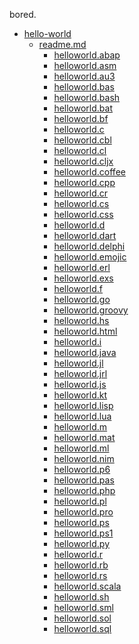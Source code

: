 bored.

- <a href="https://github.com/justfaisa/bored/tree/main/hello-world">hello-world</a>
  - <a href="https://github.com/justfaisa/bored/blob/main/hello-world/README.md">readme.md</a>
    - <a href="https://github.com/justfaisa/bored/blob/main/hello-world/helloworld.ABAP">helloworld.abap</a>
    - <a href="https://github.com/justfaisa/bored/blob/main/hello-world/helloworld.asm">helloworld.asm</a>
    - <a href="https://github.com/justfaisa/bored/blob/main/hello-world/helloworld.au3">helloworld.au3</a>
    - <a href="https://github.com/justfaisa/bored/blob/main/hello-world/helloworld.bas">helloworld.bas</a>
    - <a href="https://github.com/justfaisa/bored/blob/main/hello-world/helloworld.bash">helloworld.bash</a>
    - <a href="https://github.com/justfaisa/bored/blob/main/hello-world/helloworld.bat">helloworld.bat</a>
    - <a href="https://github.com/justfaisa/bored/blob/main/hello-world/helloworld.bf">helloworld.bf</a>
    - <a href="https://github.com/justfaisa/bored/blob/main/hello-world/helloworld.c">helloworld.c</a>
    - <a href="https://github.com/justfaisa/bored/blob/main/hello-world/helloworld.cbl">helloworld.cbl</a>
    - <a href="https://github.com/justfaisa/bored/blob/main/hello-world/helloworld.cl">helloworld.cl</a>
    - <a href="https://github.com/justfaisa/bored/blob/main/hello-world/helloworld.cljx">helloworld.cljx</a>
    - <a href="https://github.com/justfaisa/bored/blob/main/hello-world/helloworld.coffee">helloworld.coffee</a>
    - <a href="https://github.com/justfaisa/bored/blob/main/hello-world/helloworld.cpp">helloworld.cpp</a>
    - <a href="https://github.com/justfaisa/bored/blob/main/hello-world/helloworld.cr">helloworld.cr</a>
    - <a href="https://github.com/justfaisa/bored/blob/main/hello-world/helloworld.cs">helloworld.cs</a>
    - <a href="https://github.com/justfaisa/bored/blob/main/hello-world/helloworld.css">helloworld.css</a>
    - <a href="https://github.com/justfaisa/bored/blob/main/hello-world/helloworld.d">helloworld.d</a>
    - <a href="https://github.com/justfaisa/bored/blob/main/hello-world/helloworld.dart">helloworld.dart</a>
    - <a href="https://github.com/justfaisa/bored/blob/main/hello-world/helloworld.delphi">helloworld.delphi</a>
    - <a href="https://github.com/justfaisa/bored/blob/main/hello-world/helloworld.emojic">helloworld.emojic</a>
    - <a href="https://github.com/justfaisa/bored/blob/main/hello-world/helloworld.erl">helloworld.erl</a>
    - <a href="https://github.com/justfaisa/bored/blob/main/hello-world/helloworld.exs">helloworld.exs</a>
    - <a href="https://github.com/justfaisa/bored/blob/main/hello-world/helloworld.f">helloworld.f</a>
    - <a href="https://github.com/justfaisa/bored/blob/main/hello-world/helloworld.go">helloworld.go</a>
    - <a href="https://github.com/justfaisa/bored/blob/main/hello-world/helloworld.groovy">helloworld.groovy</a>
    - <a href="https://github.com/justfaisa/bored/blob/main/hello-world/helloworld.hs">helloworld.hs</a>
    - <a href="https://github.com/justfaisa/bored/blob/main/hello-world/helloworld.html">helloworld.html</a>
    - <a href="https://github.com/justfaisa/bored/blob/main/hello-world/helloworld.i">helloworld.i</a>
    - <a href="https://github.com/justfaisa/bored/blob/main/hello-world/helloworld.java">helloworld.java</a>
    - <a href="https://github.com/justfaisa/bored/blob/main/hello-world/helloworld.jl">helloworld.jl</a>
    - <a href="https://github.com/justfaisa/bored/blob/main/hello-world/helloworld.jrl">helloworld.jrl</a>
    - <a href="https://github.com/justfaisa/bored/blob/main/hello-world/helloworld.js">helloworld.js</a>
    - <a href="https://github.com/justfaisa/bored/blob/main/hello-world/helloworld.kt">helloworld.kt</a>
    - <a href="https://github.com/justfaisa/bored/blob/main/hello-world/helloworld.lisp">helloworld.lisp</a>
    - <a href="https://github.com/justfaisa/bored/blob/main/hello-world/helloworld.lua">helloworld.lua</a>
    - <a href="https://github.com/justfaisa/bored/blob/main/hello-world/helloworld.m">helloworld.m</a>
    - <a href="https://github.com/justfaisa/bored/blob/main/hello-world/helloworld.mat">helloworld.mat</a>
    - <a href="https://github.com/justfaisa/bored/blob/main/hello-world/helloworld.ml">helloworld.ml</a>
    - <a href="https://github.com/justfaisa/bored/blob/main/hello-world/helloworld.nim">helloworld.nim</a>
    - <a href="https://github.com/justfaisa/bored/blob/main/hello-world/helloworld.p6">helloworld.p6</a>
    - <a href="https://github.com/justfaisa/bored/blob/main/hello-world/helloworld.pas">helloworld.pas</a>
    - <a href="https://github.com/justfaisa/bored/blob/main/hello-world/helloworld.php">helloworld.php</a>
    - <a href="https://github.com/justfaisa/bored/blob/main/hello-world/helloworld.pl">helloworld.pl</a>
    - <a href="https://github.com/justfaisa/bored/blob/main/hello-world/helloworld.pro">helloworld.pro</a>
    - <a href="https://github.com/justfaisa/bored/blob/main/hello-world/helloworld.ps">helloworld.ps</a>
    - <a href="https://github.com/justfaisa/bored/blob/main/hello-world/helloworld.ps1">helloworld.ps1</a>
    - <a href="https://github.com/justfaisa/bored/blob/main/hello-world/helloworld.py">helloworld.py</a>
    - <a href="https://github.com/justfaisa/bored/blob/main/hello-world/helloworld.r">helloworld.r</a>
    - <a href="https://github.com/justfaisa/bored/blob/main/hello-world/helloworld.rb">helloworld.rb</a>
    - <a href="https://github.com/justfaisa/bored/blob/main/hello-world/helloworld.rs">helloworld.rs</a>
    - <a href="https://github.com/justfaisa/bored/blob/main/hello-world/helloworld.scala">helloworld.scala</a>
    - <a href="https://github.com/justfaisa/bored/blob/main/hello-world/helloworld.sh">helloworld.sh</a>
    - <a href="https://github.com/justfaisa/bored/blob/main/hello-world/helloworld.sml">helloworld.sml</a>
    - <a href="https://github.com/justfaisa/bored/blob/main/hello-world/helloworld.sol">helloworld.sol</a>
    - <a href="https://github.com/justfaisa/bored/blob/main/hello-world/helloworld.sql">helloworld.sql</a>

